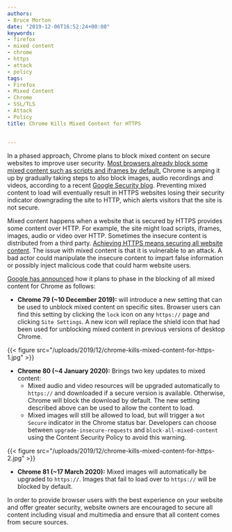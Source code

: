 ```yaml
---
authors:
- Bruce Morton
date: "2019-12-06T16:52:24+00:00"
keywords:
- firefox
- mixed content
- chrome
- https
- attack
- policy
tags:
- Firefox
- Mixed Content
- Chrome
- SSL/TLS
- Attack
- Policy
title: Chrome Kills Mixed Content for HTTPS


---
```

In a phased approach, Chrome plans to block mixed content on secure websites to improve user security. [Most browsers already block some mixed content such as scripts and iframes by default.][1] Chrome is amping it up by gradually taking steps to also block images, audio recordings and videos, according to a recent [Google Security blog][2]. Preventing mixed content to load will eventually result in HTTPS websites losing their security indicator downgrading the site to HTTP, which alerts visitors that the site is not secure.

Mixed content happens when a website that is secured by HTTPS provides some content over HTTP. For example, the site might load scripts, iframes, images, audio or video over HTTP. Sometimes the insecure content is distributed from a third party. [Achieving HTTPS means securing all website content][3]. The issue with mixed content is that it is vulnerable to an attack. A bad actor could manipulate the insecure content to impart false information or possibly inject malicious code that could harm website users.

[Google has announced][2] how it plans to phase in the blocking of all mixed content for Chrome as follows:

  * **Chrome 79 (~10 December 2019):** will introduce a new setting that can be used to unblock mixed content on specific sites. Browser users can find this setting by clicking the `lock` icon on any `https://` page and clicking `Site Settings`. A new icon will replace the shield icon that had been used for unblocking mixed content in previous versions of desktop Chrome.

{{< figure src="/uploads/2019/12/chrome-kills-mixed-content-for-https-1.jpg" >}} 
    
  * **Chrome 80 (~4 January 2020):** Brings two key updates to mixed content: 
      * Mixed audio and video resources will be upgraded automatically to `https://` and downloaded if a secure version is available. Otherwise, Chrome will block the download by default. The new setting described above can be used to allow the content to load.
      * Mixed images will still be allowed to load, but will trigger a `Not Secure` indicator in the Chrome status bar. Developers can choose between `upgrade-insecure-requests` and `block-all-mixed-content` using the Content Security Policy to avoid this warning.

{{< figure src="/uploads/2019/12/chrome-kills-mixed-content-for-https-2.jpg" >}} 
            
  * **Chrome 81 (~17 March 2020):** Mixed images will automatically be upgraded to `https://`. Images that fail to load over to `https://` will be blocked by default.

In order to provide browser users with the best experience on your website and offer greater security, website owners are encouraged to secure all content including visual and multimedia and ensure that all content comes from secure sources.

 [1]: https://www.entrustdatacard.com/blog/2013/may/firefox-to-block-mixed-content
 [2]: https://security.googleblog.com/2019/10/no-more-mixed-messages-about-https_3.html
 [3]: https://www.entrustdatacard.com/blog/2018/may/the-tipping-point-for-https-is-closing-in